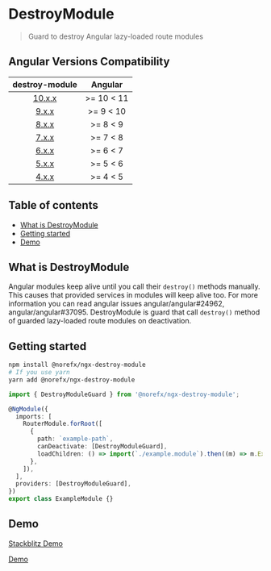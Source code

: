 # DestroyModule

> Guard to destroy Angular lazy-loaded route modules

## Angular Versions Compatibility

|                        destroy-module                         |  Angular   |
| :-----------------------------------------------------------: | :--------: |
| [10.x.x](https://github.com/norefx/destroy-module/tree/9.x.x) | >= 10 < 11 |
| [9.x.x](https://github.com/norefx/destroy-module/tree/9.x.x)  | >= 9 < 10  |
| [8.x.x](https://github.com/norefx/destroy-module/tree/8.x.x)  |  >= 8 < 9  |
| [7.x.x](https://github.com/norefx/destroy-module/tree/7.x.x)  |  >= 7 < 8  |
| [6.x.x](https://github.com/norefx/destroy-module/tree/6.x.x)  |  >= 6 < 7  |
| [5.x.x](https://github.com/norefx/destroy-module/tree/5.x.x)  |  >= 5 < 6  |
| [4.x.x](https://github.com/norefx/destroy-module/tree/4.x.x)  |  >= 4 < 5  |

## Table of contents

- [What is DestroyModule](#what-is-destroymodule)
- [Getting started](#getting-started)
- [Demo](#demo)

## What is DestroyModule

Angular modules keep alive until you call their `destroy()` methods manually. This causes that provided services in modules will keep alive too. For more information you can read angular issues angular/angular#24962, angular/angular#37095. DestroyModule is guard that call `destroy()` method of guarded lazy-loaded route modules on deactivation.

## Getting started

```sh
npm install @norefx/ngx-destroy-module
# If you use yarn
yarn add @norefx/ngx-destroy-module
```

```ts
import { DestroyModuleGuard } from '@norefx/ngx-destroy-module';

@NgModule({
  imports: [
    RouterModule.forRoot([
      {
        path: `example-path`,
        canDeactivate: [DestroyModuleGuard],
        loadChildren: () => import(`./example.module`).then((m) => m.ExampleModule),
      },
    ]),
  ],
  providers: [DestroyModuleGuard],
})
export class ExampleModule {}
```

## Demo

[Stackblitz Demo](https://angular-ivy-ytzddb.stackblitz.io)

[Demo](https://user-images.githubusercontent.com/89928030/188677092-2d230816-4c50-4272-a691-5e4e0cefbcf4.webm)
